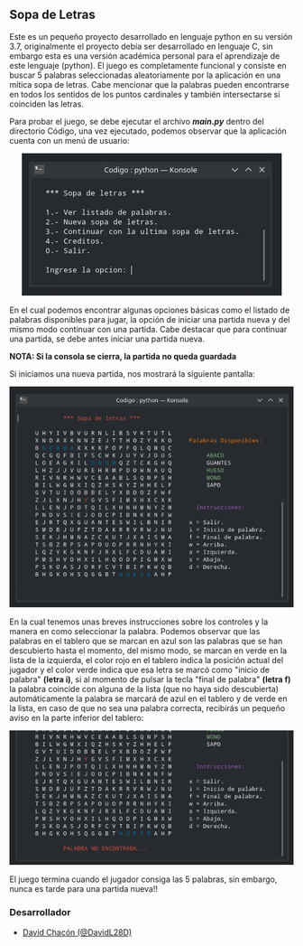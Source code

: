 ## Sopa de Letras

Este es un pequeño proyecto desarrollado en lenguaje python en su versión 3.7, originalmente el proyecto debía ser desarrollado en lenguaje C, sin embargo esta es una versión académica personal para el aprendizaje de este lenguaje (python). El juego es completamente funcional y consiste en buscar 5 palabras seleccionadas aleatoriamente por la aplicación en una mítica sopa de letras. Cabe mencionar que la palabras pueden encontrarse en todos los sentidos de los puntos cardinales y también intersectarse si coinciden las letras.

Para probar el juego, se debe ejecutar el archivo ***main.py*** dentro del directorio Código, una vez ejecutado, podemos observar que la aplicación cuenta con un menú de usuario:

<p align="center">
 <img src="imagenes/menu.png"/>
</p>

En el cual podemos encontrar algunas opciones básicas como el listado de palabras disponibles para jugar, la opción de iniciar una partida nueva y del mismo modo continuar con una partida. Cabe destacar que para continuar una partida, se debe antes iniciar una partida nueva.

**NOTA: Si la consola se cierra, la partida no queda guardada**

Si iniciamos una nueva partida, nos mostrará la siguiente pantalla:

<p align="center">
 <img src="imagenes/game.png"/>
</p>

En la cual tenemos unas breves instrucciones sobre los controles y la manera en como seleccionar la palabra. Podemos observar que las palabras en el tablero que se marcan en azul son las palabras que se han descubierto hasta el momento, del mismo modo, se marcan en verde en la lista de la izquierda, el color rojo en el tablero indica la posición actual del jugador y el color verde indica que esa letra se marcó como "inicio de palabra" **(letra i)**, si al momento de pulsar la tecla "final de palabra" **(letra f)** la palabra coincide con alguna de la lista (que no haya sido descubierta) automáticamente la palabra se marcará de azul en el tablero y de verde en la lista, en caso de que no sea una palabra correcta, recibirás un pequeño aviso en la parte inferior del tablero:

<p align="center">
 <img src="imagenes/palabra_no_encontrada.png"/>
</p>

El juego termina cuando el jugador consiga las 5 palabras, sin embargo, nunca es tarde para una partida nueva!!

### Desarrollador
* [David Chacón (@DavidL28D)](https://github.com/DavidL28D)

